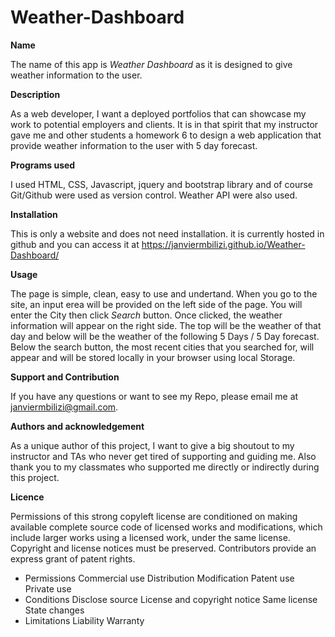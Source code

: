 # Weather-Dashboard

<strong> Name </strong>

The name of this app is <i>Weather Dashboard </i> as it is designed to give weather information to the user.

<strong>Description</strong>

As a web developer, I want a deployed portfolios that can showcase my work to potential employers and clients. It is in that spirit that my instructor gave me and other students a homework 6 to design a web application that provide weather information to the user with 5 day forecast.

<strong>Programs used</strong>

I used HTML, CSS, Javascript, jquery and bootstrap library and of course Git/Github were used as version control. Weather API were also used.

<strong>Installation</strong>

This is only a website and does not need installation. it is currently hosted in github and you can access it at https://janviermbilizi.github.io/Weather-Dashboard/

<strong>Usage</strong>

The page is simple, clean, easy to use and undertand. When you go to the site, an input erea will be provided on the left side of the page. You will enter the City then click <i>Search</i> button. Once clicked, the weather information will appear on the right side. The top will be the weather of that day and below will be the weather of the following 5 Days / 5 Day forecast. Below the search button, the most recent cities that you searched for, will appear and will be stored locally in your browser using local Storage.

<strong>Support and Contribution</strong>

If you have any questions or want to see my Repo, please email me at janviermbilizi@gmail.com.

<strong>Authors and acknowledgement</strong>

As a unique author of this project, I want to give a big shoutout to my instructor and TAs who never get tired of supporting and guiding me. Also thank you to my classmates who supported me directly or indirectly during this project.

<strong>Licence</strong>

Permissions of this strong copyleft license are conditioned on making available complete source code of licensed works and modifications, which include larger works using a licensed work, under the same license. Copyright and license notices must be preserved. Contributors provide an express grant of patent rights.

- Permissions Commercial use Distribution Modification Patent use Private use
- Conditions Disclose source License and copyright notice Same license State changes
- Limitations Liability Warranty

